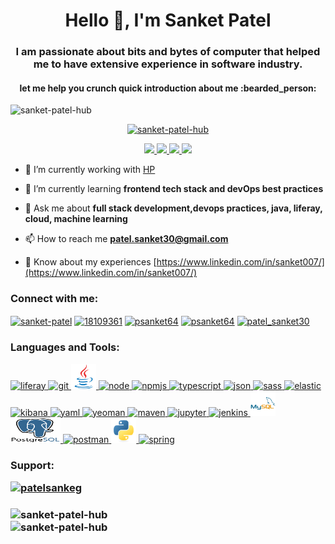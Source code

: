 <h1 align="center">Hello 👋, I'm Sanket Patel</h1>
<h3 align="center">I am passionate about bits and bytes of computer that helped me to have extensive experience in software industry.</h3><h4 align="center"> let me help you crunch quick introduction about me :bearded_person:</h4>

<p align="left"> <img src="https://komarev.com/ghpvc/?username=sanket-patel-hub&label=Profile%20views&color=0e75b6&style=flat" alt="sanket-patel-hub" /> </p>

<p align="center"> <a href="https://github.com/sanket-patel-hub/sanket-patel-hub"><img src="https://github-profile-trophy.vercel.app/?username=sanket-patel-hub&theme=juicyfresh&column=7" alt="sanket-patel-hub" /></a> </p>

<p align="center">
  <a href="https://github.com/ryo-ma/github-profile-trophy/issues">
    <img src="https://img.shields.io/github/issues/sanket-patel-hub/prototypes"/> 
  </a>
  <a href="https://github.com/ryo-ma/github-profile-trophy/network/members">
    <img src="https://img.shields.io/github/forks/sanket-patel-hub/prototypes"/> 
  </a>  
  <a href="https://github.com/ryo-ma/github-profile-trophy/stargazers">
    <img src="https://img.shields.io/github/stars/sanket-patel-hub/prototypes"/> 
  </a>
    <a href="https://github.com/ryo-ma/github-profile-trophy/LICENSE">
    <img src="https://img.shields.io/github/license/sanket-patel-hub/prototypes"/> 
  </a>
</p>

- 🔭 I’m currently working with [HP](https://www.hp.com/en/)

- 🌱 I’m currently learning **frontend tech stack and devOps best practices**

- 💬 Ask me about **full stack development,devops practices, java, liferay, cloud, machine learning**

- 📫 How to reach me **patel.sanket30@gmail.com**

- 📄 Know about my experiences [https://www.linkedin.com/in/sanket007/](https://www.linkedin.com/in/sanket007/)

<h3 align="left">Connect with me:</h3>
<p align="left">
<a href="https://www.linkedin.com/in/sanket007" target="blank"><img align="center" src="https://raw.githubusercontent.com/rahuldkjain/github-profile-readme-generator/master/src/images/icons/Social/linked-in-alt.svg" alt="sanket-patel" height="30" width="40" /></a>
<a href="https://stackoverflow.com/users/3395154/sanket-patel" target="blank"><img align="center" src="https://raw.githubusercontent.com/rahuldkjain/github-profile-readme-generator/master/src/images/icons/Social/stack-overflow.svg" alt="18109361" height="30" width="40" /></a>
<a href="https://www.facebook.com/psanket64/" target="blank"><img align="center" src="https://raw.githubusercontent.com/rahuldkjain/github-profile-readme-generator/master/src/images/icons/Social/facebook.svg" alt="psanket64" height="30" width="40" /></a>
<a href="https://www.instagram.com/psanket64/" target="blank"><img align="center" src="https://raw.githubusercontent.com/rahuldkjain/github-profile-readme-generator/master/src/images/icons/Social/instagram.svg" alt="psanket64" height="30" width="40" /></a>
<a href="https://www.hackerrank.com/patel_sanket30" target="blank"><img align="center" src="https://upload.wikimedia.org/wikipedia/commons/6/6a/Hackerrank_meaningful_logo.svg" alt="patel_sanket30" height="30" width="40" /></a>
</p>
<h3 align="left">Languages and Tools:</h3>
<p align="left"> 
<a href="https://www.liferay.com/?utm_source=vectorlogozone&utm_medium=referrer" target="_blank" rel="noreferrer"> 
	<img src="https://www.vectorlogo.zone/logos/liferay/liferay-ar21.svg" alt="liferay" width="100" height="50"/> 
</a> 
<a href="https://git-scm.com/" target="_blank" rel="noreferrer"> 
	<img src="https://www.vectorlogo.zone/logos/git-scm/git-scm-icon.svg" alt="git" width="40" height="40"/> 
</a> 
<a href="https://www.java.com" target="_blank" rel="noreferrer"> 
	<img src="https://raw.githubusercontent.com/devicons/devicon/master/icons/java/java-original.svg" alt="java" width="40" height="40"/> 
</a> 
<a href="https://nodejs.org/?utm_source=vectorlogozone&utm_medium=referrer" target="_blank" rel="noreferrer"> 
	<img src="https://www.vectorlogo.zone/logos/nodejs/nodejs-ar21.svg" alt="node" width="80" height="40"/> 
</a>
<a href="https://www.npmjs.com/?utm_source=vectorlogozone&utm_medium=referrer" target="_blank" rel="noreferrer"> 
	<img src="https://www.vectorlogo.zone/logos/npmjs/npmjs-ar21.svg" alt="npmjs" width="80" height="40"/> 
</a>
<a href="https://www.typescriptlang.org/?utm_source=vectorlogozone&utm_medium=referrer" target="_blank" rel="noreferrer"> 
	<img src="https://www.vectorlogo.zone/logos/typescriptlang/typescriptlang-ar21.svg" alt="typescript" width="80" height="40"/> 
</a>
<a href="https://json.org/?utm_source=vectorlogozone&utm_medium=referrer" target="_blank" rel="noreferrer">
	<img src="https://www.vectorlogo.zone/logos/json/json-ar21.svg" alt="json" width="80" height="40"/> 
</a>
<a href="https://sass-lang.com/?utm_source=vectorlogozone&utm_medium=referrer" target="_blank" rel="noreferrer">
	<img src="https://www.vectorlogo.zone/logos/sass-lang/sass-lang-ar21.svg" alt="sass" width="80" height="40"/> 
</a>
<a href="https://www.elastic.co/?utm_source=vectorlogozone&utm_medium=referrer" target="_blank" rel="noreferrer">
	<img src="https://www.vectorlogo.zone/logos/elastic/elastic-ar21.svg" alt="elastic" width="80" height="40"/> 
</a>
<a href="https://www.elastic.co/products/kibana?utm_source=vectorlogozone&utm_medium=referrer" target="_blank" rel="noreferrer">
	<img src="https://www.vectorlogo.zone/logos/elasticco_kibana/elasticco_kibana-ar21.svg" alt="kibana" width="80" height="40"/> 
</a>
<a href="http://yaml.org/?utm_source=vectorlogozone&utm_medium=referrer" target="_blank" rel="noreferrer">
	<img src="https://www.vectorlogo.zone/logos/yaml/yaml-ar21.svg" alt="yaml" width="80" height="40"/> 
</a>
<a href="http://yeoman.io/?utm_source=vectorlogozone&utm_medium=referrerr" target="_blank" rel="noreferrer">
	<img src="https://www.vectorlogo.zone/logos/yeoman/yeoman-ar21.svg" alt="yeoman" width="80" height="40"/> 
</a>
<a href="https://maven.apache.org/?utm_source=vectorlogozone&utm_medium=referrer" target="_blank" rel="noreferrer">
	<img src="https://github.com/gilbarbara/logos/blob/master/logos/maven.svg" alt="maven" width="80" height="40"/> 
</a>

<a href="https://jupyter.org/?utm_source=vectorlogozone&utm_medium=referrer" target="_blank" rel="noreferrer">
	<img src="https://www.vectorlogo.zone/logos/jupyter/jupyter-ar21.svg" alt="jupyter" width="80" height="40"/> 
</a>
<a href="https://www.jenkins.io" target="_blank" rel="noreferrer"> 
	<img src="https://www.vectorlogo.zone/logos/jenkins/jenkins-icon.svg" alt="jenkins" width="40" height="40"/> 
</a> 
<a href="https://www.mysql.com/" target="_blank" rel="noreferrer"> 
	<img src="https://raw.githubusercontent.com/devicons/devicon/master/icons/mysql/mysql-original-wordmark.svg" alt="mysql" width="40" height="40"/> 
</a> 
<a href="https://www.postgresql.org" target="_blank" rel="noreferrer"> 
	<img src="https://raw.githubusercontent.com/devicons/devicon/master/icons/postgresql/postgresql-original-wordmark.svg" alt="postgresql" width="80" height="40"/> 
</a> 
<a href="https://postman.com" target="_blank" rel="noreferrer"> 
	<img src="https://www.vectorlogo.zone/logos/getpostman/getpostman-icon.svg" alt="postman" width="40" height="40"/>
</a> 
<a href="https://www.python.org" target="_blank" rel="noreferrer"> 
	<img src="https://raw.githubusercontent.com/devicons/devicon/master/icons/python/python-original.svg" alt="python" width="40" height="40"/> 
</a> 
<a href="https://spring.io/" target="_blank" rel="noreferrer">
	<img src="https://www.vectorlogo.zone/logos/springio/springio-icon.svg" alt="spring" width="40" height="40"/> 
</a>
</p>
<h3 align="left">
	<p>Support:</p>
	<a href="https://www.buymeacoffee.com/patelsankeg">
		<img src="https://cdn.buymeacoffee.com/buttons/v2/default-yellow.png" height="50" width="210" alt="patelsankeg">
	</a>
</h3>
<h3 align="left">
	<img align="left" width="450" src="https://github-readme-stats.vercel.app/api/top-langs?username=sanket-patel-hub&show_icons=true&locale=en&layout=compact&theme=github_dark&count_private=true" alt="sanket-patel-hub" />
</h3>
<h3 align="center">
	<img align="left" src="https://github-readme-stats.vercel.app/api?username=sanket-patel-hub&show_icons=true&locale=en&theme=github_dark&count_private=true" alt="sanket-patel-hub" />
</h3>
